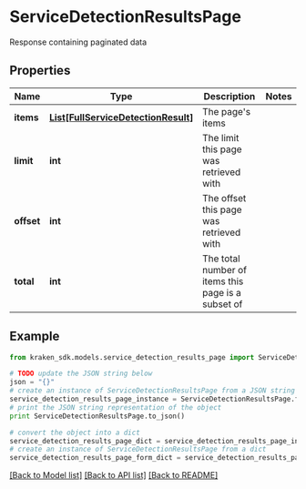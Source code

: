 # ServiceDetectionResultsPage

Response containing paginated data

## Properties
Name | Type | Description | Notes
------------ | ------------- | ------------- | -------------
**items** | [**List[FullServiceDetectionResult]**](FullServiceDetectionResult.md) | The page&#39;s items | 
**limit** | **int** | The limit this page was retrieved with | 
**offset** | **int** | The offset this page was retrieved with | 
**total** | **int** | The total number of items this page is a subset of | 

## Example

```python
from kraken_sdk.models.service_detection_results_page import ServiceDetectionResultsPage

# TODO update the JSON string below
json = "{}"
# create an instance of ServiceDetectionResultsPage from a JSON string
service_detection_results_page_instance = ServiceDetectionResultsPage.from_json(json)
# print the JSON string representation of the object
print ServiceDetectionResultsPage.to_json()

# convert the object into a dict
service_detection_results_page_dict = service_detection_results_page_instance.to_dict()
# create an instance of ServiceDetectionResultsPage from a dict
service_detection_results_page_form_dict = service_detection_results_page.from_dict(service_detection_results_page_dict)
```
[[Back to Model list]](../README.md#documentation-for-models) [[Back to API list]](../README.md#documentation-for-api-endpoints) [[Back to README]](../README.md)


